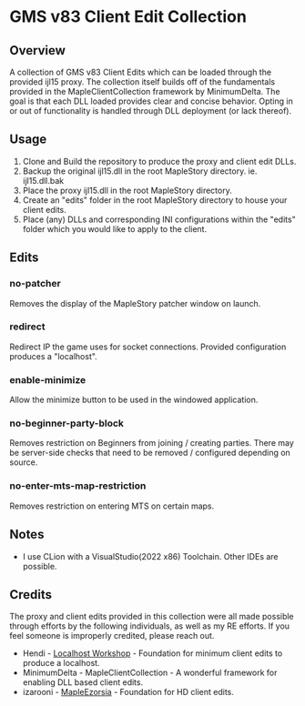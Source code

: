 # GMS v83 Client Edit Collection

## Overview
A collection of GMS v83 Client Edits which can be loaded through the provided ijl15 proxy. The collection itself builds off of the fundamentals provided in the MapleClientCollection framework by MinimumDelta. The goal is that each DLL loaded provides clear and concise behavior. Opting in or out of functionality is handled through DLL deployment (or lack thereof).

## Usage

1. Clone and Build the repository to produce the proxy and client edit DLLs.
2. Backup the original ijl15.dll in the root MapleStory directory. ie. ijl15.dll.bak
3. Place the proxy ijl15.dll in the root MapleStory directory.
4. Create an "edits" folder in the root MapleStory directory to house your client edits.
5. Place (any) DLLs and corresponding INI configurations within the "edits" folder which you would like to apply to the client.

## Edits

### no-patcher
Removes the display of the MapleStory patcher window on launch.

### redirect
Redirect IP the game uses for socket connections. Provided configuration produces a "localhost".

### enable-minimize
Allow the minimize button to be used in the windowed application.

### no-beginner-party-block
Removes restriction on Beginners from joining / creating parties. There may be server-side checks that need to be removed / configured depending on source.
### no-enter-mts-map-restriction
Removes restriction on entering MTS on certain maps.

## Notes

- I use CLion with a VisualStudio(2022 x86) Toolchain. Other IDEs are possible. 

## Credits
The proxy and client edits provided in this collection were all made possible through efforts by the following individuals, as well as my RE efforts. If you feel someone is improperly credited, please reach out.
- Hendi - [Localhost Workshop](https://forum.ragezone.com/threads/localhost-workshop.1202021/) - Foundation for minimum client edits to produce a localhost. 
- MinimumDelta - MapleClientCollection - A wonderful framework for enabling DLL based client edits.
- izarooni - [MapleEzorsia](https://github.com/izarooni/MapleEzorsia) - Foundation for HD client edits.